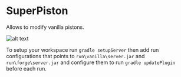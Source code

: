 # SuperPiston
Allows to modify vanilla pistons.

![alt text](https://files.smoofyuniverse.net/images/superpiston_screenshot.png)

To setup your workspace run `gradle setupServer`
then add run configurations that points to `run\vanilla\server.jar` and `run\forge\server.jar`
and configure them to run `gradle updatePlugin` before each run.